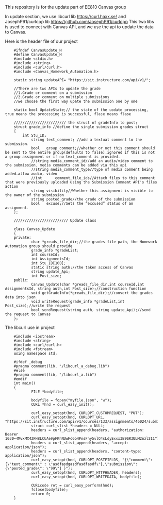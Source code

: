 This repository is for the update part of EE810 Canvas group

In update section,
we use libcurl lib https://curl.haxx.se/ and JosephP91/curlcpp lib https://github.com/JosephP91/curlcpp 
This two libs is used to connect with Canvas API, and we use the api to update the data to Canvas.

Here is the header file of our project

        #ifndef CanvasUpdate_H
        #define CanvasUpdate_H
        #include <stdio.h>
        #include <string>
        #include <curl/curl.h>
        #include <Canvas_Homework_Automation.h>

        static string updateAPI= "https://sit.instructure.com/api/v1/";

        //There are two APIs to update the grade
        //1.Grade or comment on a submission
        //2.Grade or comment on multiple submissions
        //we choose the first way upate the submission one by one

        static bool UpdateState;// the state of the uodate processing, true means the processing is successful, flase means flase

        //////////////////////// the struct of gradeInfo to post; 
        struct grade_info //define the single submission grades struct
        {
            int Stu_ID;
                string text_comment; //add a textual comment to the submission.
                bool   group_comment;//whether or not this comment should be sent to the entire group(defaults to false).ignored if this is not a group assignment or if no text_comment is provided.
                //string media_comment_id//add an audio/video comment to the submission. media comments can be added via this api
                //string media_comment_type//type of media comment being added.allow audio, video
                //int	   comment_file_ids//Attach files to this comment that were previously uploaded using the Submission Comment API's files action
                string visibility//Whether this assignment is visible to the owner of the submission
                string posted_grade//the grade of the submission
                bool   excuse;//Sets the “excused” status of an assignment.
        };

        ///////////////////////// Update class

        class Canvas_Update
        {
        private:
                char *greads_file_dir;//the grades file path, the Homework Automation group should provide
                grade_info *gradeList;
                int courseId;
                int AssignmentsId;
                int Stu_ID[100];
                static string auth;//the taken access of Canvas
                string update_Api;
                int Post_size;
        public:
                Canvas_Update(char *greads_file_dir,int courseId,int AssignmentsId, string auth,int Post_size);//construction function
                void getGradeInfo(*greads_file_dir);//convert the grades data into json 
                void writeRequest(grade_info *gradeList,int Post_size);//write the request
                bool sendRequest(string auth, string update_Api);//send the request to Canvas
        };




The libcurl use in project 

        #include <iostream>
        #include <string>
        #include <curl/curl.h>
        #include <fstream>
        using namespace std;

        #ifdef _debug
        #pragma comment(lib, "/libcurl_a_debug.lib")
        #else
        #pragma comment(lib, "/libcurl_a.lib")
        #endif
        int main()
        {
                FILE *bodyfile;	

                bodyfile = fopen("myfile.json", "w");
                CURL *hnd = curl_easy_init();

                curl_easy_setopt(hnd, CURLOPT_CUSTOMREQUEST, "PUT");
                curl_easy_setopt(hnd, CURLOPT_URL, "https://sit.instructure.com/api/v1/courses/133/assignments/46024/submissions/19850");
                struct curl_slist *headers = NULL;
                headers = curl_slist_append(headers, "authorization: Bearer 1030~4MvxMX4ZFH8LCUAe9pFKhNUwFc6o4PnsFny5vlO4sLdyExxx3B9SR3ULM2nzl211");
                headers = curl_slist_append(headers, "accept: application/json");
                headers = curl_slist_append(headers, "content-type: application/json");
                curl_easy_setopt(hnd, CURLOPT_POSTFIELDS, "{\"comment\":{\"text_comment\" : \"asdfasdgasdfasdfasdf\"},\"submission\":{\"posted_grade\": \"99\"} }");
                curl_easy_setopt(hnd, CURLOPT_HTTPHEADER, headers);
                curl_easy_setopt(hnd, CURLOPT_WRITEDATA, bodyfile);

                CURLcode ret = curl_easy_perform(hnd);
                fclose(bodyfile);
                return 0;
        }

